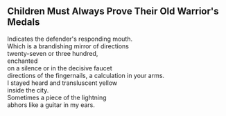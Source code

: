 Children Must Always Prove Their Old Warrior's Medals
-----------------------------------------------------
Indicates the defender's responding mouth.  
Which is a brandishing mirror of directions  
twenty-seven or three hundred,  
enchanted  
on a silence or in the decisive faucet  
directions of the fingernails, a calculation in your arms.  
I stayed heard and transluscent yellow  
inside the city.  
Sometimes a piece of the lightning  
abhors like a guitar in my ears.  
